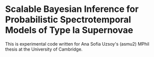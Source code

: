 # Scalable Bayesian Inference for Probabilistic Spectrotemporal Models of Type Ia Supernovae
This is experimental code written for Ana Sofia Uzsoy's (asmu2) MPhil thesis at the University of Cambridge.
